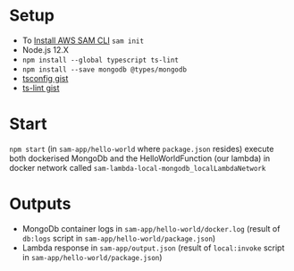 # Setup
 - To [Install AWS SAM CLI](https://github.com/awsdocs/aws-sam-developer-guide/blob/master/doc_source/serverless-sam-cli-install-linux.md)
  `sam init`
 - Node.js 12.X
 - `npm install --global typescript ts-lint`
 - `npm install --save mongodb @types/mongodb`
 - [tsconfig gist]()
 - [ts-lint gist]()

# Start
`npm start` (in `sam-app/hello-world` where `package.json` resides) execute both dockerised MongoDb and the HelloWorldFunction (our lambda)
in docker network called `sam-lambda-local-mongodb_localLambdaNetwork`

# Outputs
 - MongoDb container logs in `sam-app/hello-world/docker.log` (result of `db:logs` script in `sam-app/hello-world/package.json`)
 - Lambda response in `sam-app/output.json` (result of `local:invoke` script in `sam-app/hello-world/package.json`)